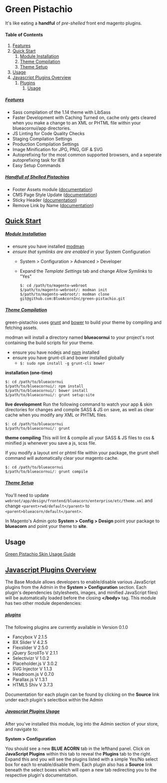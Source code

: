 # Green Pistachio

It's like eating a **handful** of _pre-shelled_ front end magento plugins.

#### Table of Contents

1. [Features](#features)
2. [Quick Start](#quickstart)
	1. [Module Installation](#module)
	2. [Theme Compilation](#theme)
	3. [Theme Setup](#setup)
4. [Usage](#usage)
3.	[Javascript Plugins Overview](#overview)
	1. [Plugins](#javascriptplugins)
		1. [Usage](#jspluginsusage)



##### [Features](id:features)
* Sass compilation of the 1.14 theme with LibSass
* Faster Development with Caching Turned on, cache only gets cleared when you make a change to an XML or PHTML file within your blueacornui/app directories.
* JS Linting for Code Quality Checks
* Staging Compilation Settings
* Production Compilation Settings
* Image Minification for JPG, PNG, GIF & SVG
* Autoprefixing for the most common supported browsers, and a seperate autoprefixing task for IE8
* Easy Setup Commands

##### [Handfull of Shelled Pistachios](id:pistachios)
* Footer Assets module ([documentation](https://github.com/BlueAcornInc/ba-footer-assets/tree/master))
* CMS Page Style Update ([documentation](https://github.com/BlueAcornInc/gp-cms-page-style-update/tree/master))
* Sticky Header ([documentation](https://github.com/BlueAcornInc/gp-stickyheader/tree/master))
* Remove Link by Name ([documentation](https://github.com/BlueAcornInc/gp-remove-link-by-name/tree/master))

## [Quick Start](id:quickstart)

##### [Module Installation](id:module)
* ensure you have installed [modman](https://github.com/colinmollenhour/modman)
* *ensure that symlinks are are enabled* in your System Configuration
  * System > Configuration > Advanced > Developer
  * Expand the *Template Settings* tab and change *Allow Symlinks* to "Yes"

		$: cd /path/to/magento-webroot
		$/path/to/magento-webroot/: modman init
		$/path/to/magento-webroot/: modman clone git@github.com:BlueAcornInc/green-pistachio.git


##### [Theme Compilation](id:theme)

green-pistachio uses [grunt](http://gruntjs.com/) and [bower](http://bower.io/) to build your theme by compiling and fetching assets.

modman will install a directory named **blueacornui** to your project's root containing the build scripts for your theme.

* ensure you have nodejs and [npm](https://www.npmjs.com/) installed
* ensure you have grunt-cli and bower installed globally
  * `$: sudo npm install -g grunt-cli bower`

**installation (one-time)**

	$: cd /path/to/blueacornui
	$/path/to/blueacornui/: npm install
	$/path/to/blueacornui/: bower install
	$/path/to/blueacornui/: grunt setup:site

**live development**
Run the following command to watch your app & skin directories for changes and compile SASS & JS on save, as well as clear cache when you modify any XML or PHTML files.

	
	$: cd /path/to/blueacornui
	$/path/to/blueacornui/: grunt



**theme compiling**
This will lint & compile all your SASS & JS files to css & minified js whenever you save a js, scss file.

If you modify a layout xml or phtml file within your package, the grunt shell command will automatically clear your magento cache.

	$: cd /path/to/blueacornui
	$/path/to/blueacornui/: grunt compile

##### [Theme Setup](id:setup)

You'll need to update `webroot/app/design/frontend/blueacorn/enterprise/etc/theme.xml` and change `<parent>rwd/default</parent>` to `<parent>blueacorn/default</parent>`.

In Magento's Admin goto **System > Config > Design** point your package to **blueacorn** and point your theme to **site**.

## Usage

[Green Pistachio Skin Usage Guide](documentation/README.MD)
	

## [Javascript Plugins Overview](id:overview)

The Base Module allows developers to enable/disable various JavaScript plugins from the Admin in the **System > Configuration** section. Each plugin's dependencies (stylesheets, images, and minified JavaScript files) will be automatically loaded before the closing **&lt;/body&gt;** tag. This module has two other module dependencies:

##### [plugins](id:javascriptplugins)
The following plugins are currently available in Version 0.1.0

* Fancybox V 2.1.5
* BX Slider V 4.2.5
* Flexslider V 2.5.0
* jQuery ScrollTo V 2.1.1
* Selectivizr V 1.0.2
* Placeholder.js V 3.0.2
* SVG Injector V 1.1.3
* Headroom.js V 0.7.0
* Parallax.js V 1.3.1
* HTML5 Shiv V 3.7.3

Documentation for each plugin can be found by clicking on the **Source** link under each plugin's selectbox within the Admin

##### [Javascript Plugins Usage](id:jspluginsusage)
After you've installed this module, log into the Admin section of your store, and navigate to:

**System > Configuration**

You should see a new **BLUE ACORN** tab in the lefthand panel. Click on **JavaScript Plugins** within this tab to reveal the **Plugins** tab to the right. Expand this and you will see the plugins listed with a simple Yes/No select box for each to enable/disable them. Each plugin also has a **Source** link beneath the select boxes which will open a new tab redirecting you to the respective plugin's documentation.
